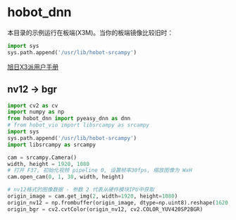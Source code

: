 # hobot_dnn
本目录的示例运行在板端(X3M)。当你的板端镜像比较旧时：
```python
import sys
sys.path.append('/usr/lib/hobot-srcampy')
```

[旭日X3派用户手册](https://developer.horizon.ai/api/v1/fileData/documents_pi/index.html)

## nv12 -> bgr
```python
import cv2 as cv
import numpy as np
from hobot_dnn import pyeasy_dnn as dnn
# from hobot_vio import libsrcampy as srcampy
import sys
sys.path.append('/usr/lib/hobot-srcampy')
import libsrcampy as srcampy

cam = srcampy.Camera()
width, height = 1920, 1080
# 打开 F37, 初始化视频 pipeline 0, 设置帧率30fps, 缩放图像为 WxH
cam.open_cam(0, 1, 30, width, height)

# nv12格式的图像数据 - 参数 2 代表从硬件模块IPU中获取
origin_image = cam.get_img(2, width=1920, height=1080)
origin_nv12 = np.frombuffer(origin_image, dtype=np.uint8).reshape(1620, 1920)
origin_bgr = cv2.cvtColor(origin_nv12, cv2.COLOR_YUV420SP2BGR)
```
